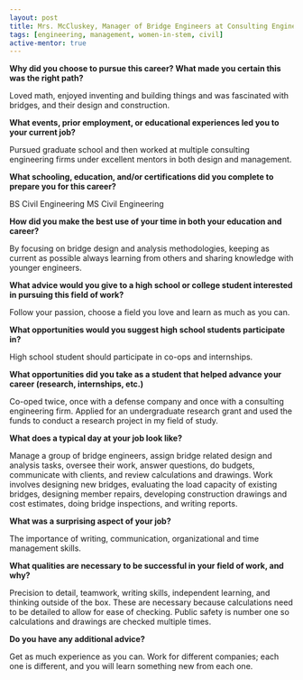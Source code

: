 ```yaml
---
layout: post
title: Mrs. McCluskey, Manager of Bridge Engineers at Consulting Engineering Firm
tags: [engineering, management, women-in-stem, civil]
active-mentor: true
---
```


**Why did you choose to pursue this career?  What made you certain this was the right path?**

Loved math, enjoyed inventing and building things and was fascinated with bridges, and their design and construction.

**What events, prior employment, or educational experiences led you to your current job?**

Pursued graduate school and then worked at multiple consulting engineering firms under excellent mentors in both design and management.

**What schooling, education, and/or certifications did you complete to prepare you for this career?**

BS Civil Engineering
MS Civil Engineering

**How did you make the best use of your time in both your education and career?**

By focusing on bridge design and analysis methodologies, keeping as current as possible always learning from others and sharing knowledge with younger engineers.

**What advice would you give to a high school or college student interested in pursuing this field of work?**

Follow your passion, choose a field you love and learn as much as you can.

**What opportunities would you suggest high school students participate in?**

High school student should participate in co-ops and internships.

**What opportunities did you take as a student that helped advance your career (research, internships, etc.)**

Co-oped twice, once with a defense company and once with a consulting engineering firm. Applied for an undergraduate research grant and used the funds to conduct a research project in my field of study.

**What does a typical day at your job look like?**

Manage a group of bridge engineers, assign bridge related design and analysis tasks, oversee their work, answer questions, do budgets, communicate with clients, and review calculations and drawings. Work involves designing new bridges, evaluating the load capacity of existing bridges, designing member repairs, developing construction drawings and cost estimates, doing bridge inspections, and writing reports.

**What was a surprising aspect of your job?**

The importance of writing, communication, organizational and time management skills.

**What qualities are necessary to be successful in your field of work, and why?**

Precision to detail, teamwork, writing skills, independent learning, and thinking outside of the box. These are necessary because calculations need to be detailed to allow for ease of checking. Public safety is number one so calculations and drawings are checked multiple times.

**Do you have any additional advice?**

Get as much experience as you can. Work for different companies; each one is different, and you will learn something new from each one.
